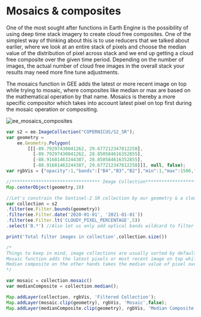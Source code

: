 # Mosaics & composites

One of the most sought after functions in Earth Engine is the possibility of using deep time stack imagery to create cloud free composites. One of the simplest way of thinking about this is to use reducers that we talked about earlier, where we look at an entire stack of pixels and choose the median value of the distribution of pixel across stack and we end up getting a cloud free composite over the given time period. Depending on the number of images, the actual number of cloud free images in the overall stack your results may need more fine tune adjustments.

The mosaics function in GEE adds the latest or more recent image on top while trying to mosaic, where composites like median or max are based on the mathematical operation by that name. Mosaics is thereby a more specific compositor which takes into account latest pixel on top first during the mosaic operation or compositing.

![ee_mosaics_composites](https://user-images.githubusercontent.com/6677629/118322451-bea4e780-b4c4-11eb-884f-012fbd1bc24c.gif)

```js
var s2 = ee.ImageCollection("COPERNICUS/S2_SR");
var geometry =
    ee.Geometry.Polygon(
        [[[-89.79297430041262, 29.677212347812258],
          [-89.79297430041262, 28.850584616352855],
          [-88.91681463244387, 28.850584616352855],
          [-88.91681463244387, 29.677212347812258]]], null, false);
var rgbVis = {"opacity":1,"bands":["B4","B3","B2"],"min":1,"max":1506,"gamma":1.786};

//********************************* Image Collection*****************************************//
Map.centerObject(geometry,10)

//Let's constrain the Sentinel-2 SR collection by our geometry & a cloudy pixel percentage metadata
var collection = s2
.filter(ee.Filter.bounds(geometry))
.filter(ee.Filter.date('2020-01-01', '2021-01-01'))
.filter(ee.Filter.lt('CLOUDY_PIXEL_PERCENTAGE',5))
.select('B.*') //Also let us only add optical bands wildcard to filter only bands starting with B

print('Total filter images in collection',collection.size())

/*
Things to keep in mind, image collections are usually sorted by default based on date
Mosaic function adds the latest pixels or most recent image on top while trying to mosaic
Median composite on the other hands takes the median value of pixel over the time period
*/

var mosaic = collection.mosaic()
var medianComposite = collection.median();

Map.addLayer(collection, rgbVis, 'Filtered Collection');
Map.addLayer(mosaic.clip(geometry), rgbVis, 'Mosaic',false);
Map.addLayer(medianComposite.clip(geometry), rgbVis, 'Median Composite',false)
```
